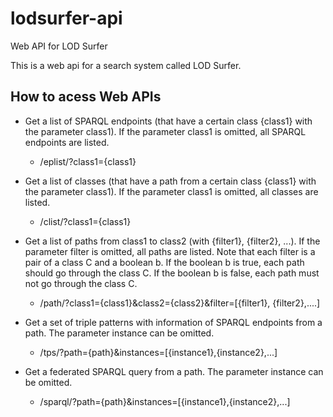 # lodsurfer-api
Web API for LOD Surfer

This is a web api for a search system called LOD Surfer.

## How to acess Web APIs

- Get a list of SPARQL endpoints (that have a certain class {class1} with the parameter class1). If the parameter class1 is omitted, all SPARQL endpoints are listed.
  - /eplist/?class1={class1}
 
- Get a list of classes (that have a path from a certain class {class1} with the parameter class1). If the parameter class1 is omitted, all classes are listed. 
  - /clist/?class1={class1}
 
- Get a list of paths from class1 to class2 (with {filter1}, {filter2}, ...). If the parameter filter is omitted, all paths are listed. Note that each filter is a pair of a class C and a boolean b. If the boolean b is true, each path should go through the class C. If the boolean b is false, each path must not go through the class C.
  - /path/?class1={class1}&class2={class2}&filter=[{filter1}, {filter2},....]

- Get a set of triple patterns with information of SPARQL endpoints from a path. The parameter instance can be omitted. 
  - /tps/?path={path}&instances=[{instance1},{instance2},...]
 
- Get a federated SPARQL query from a path. The parameter instance can be omitted.
  - /sparql/?path={path}&instances=[{instance1},{instance2},...]
